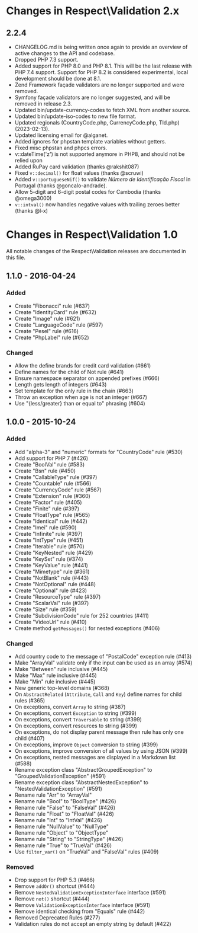# Changes in Respect\Validation 2.x

## 2.2.4

 - CHANGELOG.md is being written once again to provide an overview
   of active changes to the API and codebase.
 - Dropped PHP 7.3 support. 
 - Added support for PHP 8.0 and PHP 8.1. This will be the
   last release with PHP 7.4 support. Support for PHP 8.2 is considered
   experimental, local development should be done at 8.1.
 - Zend Framework façade validators are no longer supported and were
   removed.
 - Symfony façade validators are no longer suggested, and will be
   removed in release 2.3.
 - Updated bin/update-currency-codes to fetch XML from another source.
 - Updated bin/update-iso-codes to new file format.
 - Updated regionals (CountryCode.php, CurrencyCode.php, Tld.php) (2023-02-13).
 - Updated licensing email for @alganet.
 - Added ignores for phpstan template variables without getters.
 - Fixed misc phpstan and phpcs errors.
 - v::dateTime('z') is not supported anymore in PHP8, and should not be relied upon
 - Added RuPay card validation (thanks @rakshit087)
 - Fixed `v::decimal()` for float values (thanks @scruwi)
 - Added `v::portugueseNif()` to validate _Número de Identificação Fiscal_ in Portugal (thanks @goncalo-andrade).
 - Allow 5-digit and 6-digit postal codes for Cambodia (thanks @omega3000)
 - `v::intval()` now handles negative values with trailing zeroes better (thanks @l-x)

# Changes in Respect\Validation 1.0

All notable changes of the Respect\Validation releases are documented in this file.

## 1.1.0 - 2016-04-24

### Added

- Create "Fibonacci" rule (#637)
- Create "IdentityCard" rule (#632)
- Create "Image" rule (#621)
- Create "LanguageCode" rule (#597)
- Create "Pesel" rule (#616)
- Create "PhpLabel" rule (#652)

### Changed

- Allow the define brands for credit card validation (#661)
- Define names for the child of Not rule (#641)
- Ensure namespace separator on appended prefixes (#666)
- Length gets length of integers (#643)
- Set template for the only rule in the chain (#663)
- Throw an exception when age is not an integer (#667)
- Use "{less/greater} than or equal to" phrasing (#604)

## 1.0.0 - 2015-10-24

### Added

- Add "alpha-3" and "numeric" formats for "CountryCode" rule (#530)
- Add support for PHP 7 (#426)
- Create "BoolVal" rule (#583)
- Create "Bsn" rule (#450)
- Create "CallableType" rule (#397)
- Create "Countable" rule (#566)
- Create "CurrencyCode" rule (#567)
- Create "Extension" rule (#360)
- Create "Factor" rule (#405)
- Create "Finite" rule (#397)
- Create "FloatType" rule (#565)
- Create "Identical" rule (#442)
- Create "Imei" rule (#590)
- Create "Infinite" rule (#397)
- Create "IntType" rule (#451)
- Create "Iterable" rule (#570)
- Create "KeyNested" rule (#429)
- Create "KeySet" rule (#374)
- Create "KeyValue" rule (#441)
- Create "Mimetype" rule (#361)
- Create "NotBlank" rule (#443)
- Create "NotOptional" rule (#448)
- Create "Optional" rule (#423)
- Create "ResourceType" rule (#397)
- Create "ScalarVal" rule (#397)
- Create "Size" rule (#359)
- Create "SubdivisionCode" rule for 252 countries (#411)
- Create "VideoUrl" rule (#410)
- Create method `getMessages()` for nested exceptions (#406)

### Changed

- Add country code to the message of "PostalCode" exception rule (#413)
- Make "ArrayVal" validate only if the input can be used as an array (#574)
- Make "Between" rule inclusive (#445)
- Make "Max" rule inclusive (#445)
- Make "Min" rule inclusive (#445)
- New generic top-level domains (#368)
- On `AbstractRelated` (`Attribute`, `Call` and `Key`) define names for child rules (#365)
- On exceptions, convert `Array` to string (#387)
- On exceptions, convert `Exception` to string (#399)
- On exceptions, convert `Traversable` to string (#399)
- On exceptions, convert resources to string (#399)
- On exceptions, do not display parent message then rule has only one child (#407)
- On exceptions, improve `Object` conversion to string (#399)
- On exceptions, improve conversion of all values by using JSON (#399)
- On exceptions, nested messages are displayed in a Markdown list (#588)
- Rename exception class "AbstractGroupedException" to "GroupedValidationException" (#591)
- Rename exception class "AbstractNestedException" to "NestedValidationException" (#591)
- Rename rule "Arr" to "ArrayVal"
- Rename rule "Bool" to "BoolType" (#426)
- Rename rule "False" to "FalseVal" (#426)
- Rename rule "Float" to "FloatVal" (#426)
- Rename rule "Int" to "IntVal" (#426)
- Rename rule "NullValue" to "NullType"
- Rename rule "Object" to "ObjectType"
- Rename rule "String" to "StringType" (#426)
- Rename rule "True" to "TrueVal" (#426)
- Use `filter_var()` on "TrueVal" and "FalseVal" rules (#409)

### Removed

- Drop support for PHP 5.3 (#466)
- Remove `addOr()` shortcut (#444)
- Remove `NestedValidationExceptionInterface` interface (#591)
- Remove `not()` shortcut (#444)
- Remove `ValidationExceptionInterface` interface (#591)
- Remove identical checking from "Equals" rule (#442)
- Removed Deprecated Rules (#277)
- Validation rules do not accept an empty string by default (#422)
